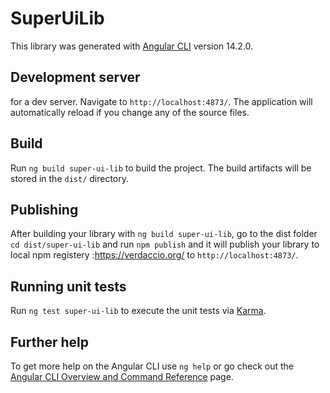 # SuperUiLib

This library was generated with [Angular CLI](https://github.com/angular/angular-cli) version 14.2.0.
## Development server

 for a dev server. Navigate to `http://localhost:4873/`. The application will automatically reload if you change any of the source files.

## Build

Run `ng build super-ui-lib` to build the project. The build artifacts will be stored in the `dist/` directory.

## Publishing

After building your library with `ng build super-ui-lib`, go to the dist folder `cd dist/super-ui-lib` and run `npm publish` and it will publish your library to local npm registery :https://verdaccio.org/ to `http://localhost:4873/`.

## Running unit tests

Run `ng test super-ui-lib` to execute the unit tests via [Karma](https://karma-runner.github.io).

## Further help

To get more help on the Angular CLI use `ng help` or go check out the [Angular CLI Overview and Command Reference](https://angular.io/cli) page.
